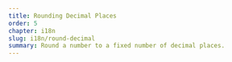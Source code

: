 ```yaml
---
title: Rounding Decimal Places
order: 5
chapter: i18n
slug: i18n/round-decimal
summary: Round a number to a fixed number of decimal places.
---
```


